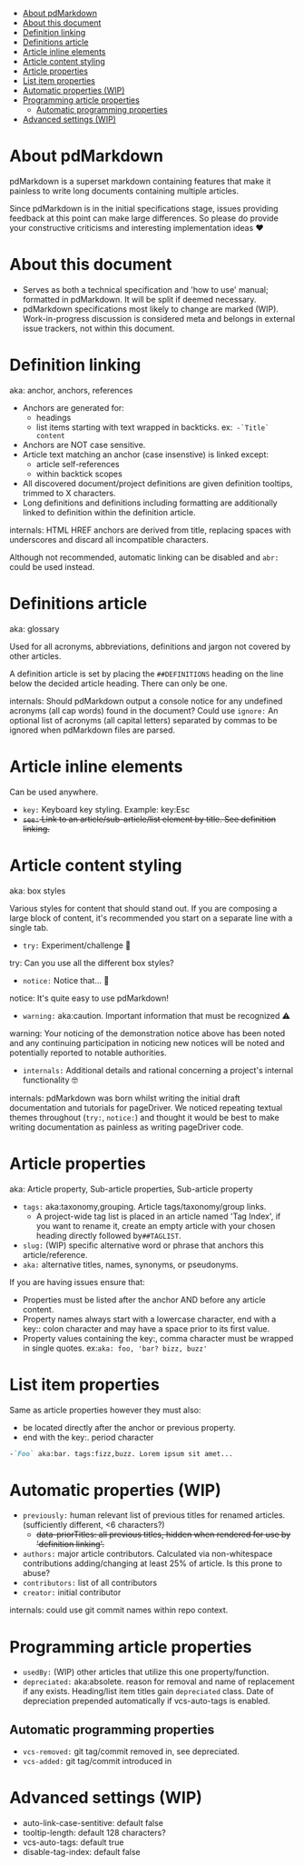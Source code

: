 - [About pdMarkdown](#about-pdmarkdown)
- [About this document](#about-this-document)
- [Definition linking](#definition-linking)
- [Definitions article](#definitions-article)
- [Article inline elements](#article-inline-elements)
- [Article content styling](#article-content-styling)
- [Article properties](#article-properties)
- [List item properties](#list-item-properties)
- [Automatic properties (WIP)](#automatic-properties-wip)
- [Programming article properties](#programming-article-properties)
  - [Automatic programming properties](#automatic-programming-properties)
- [Advanced settings (WIP)](#advanced-settings-wip)

# About pdMarkdown
pdMarkdown is a superset markdown containing features that make it painless to write long documents containing multiple articles.

Since pdMarkdown is in the initial specifications stage, issues providing feedback at this point can make large differences. So please do provide your constructive criticisms and interesting implementation ideas ❤

# About this document
- Serves as both a technical specification and 'how to use' manual; formatted in pdMarkdown. It will be split if deemed necessary.
- pdMarkdown specifications most likely to change are marked (WIP). Work-in-progress discussion is considered meta and belongs in external issue trackers, not within this document.

# Definition linking
aka: anchor, anchors, references

- Anchors are generated for:
  - headings
  - list items starting with text wrapped in backticks. ex:``` -`Title` content```
- Anchors are NOT case sensitive.
- Article text matching an anchor (case insenstive) is linked except:
  - article self-references
  - within backtick scopes
- All discovered document/project definitions are given definition tooltips, trimmed to X characters.
- Long definitions and definitions including formatting are additionally linked to definition within the definition article.

internals: HTML HREF anchors are derived from title, replacing spaces with underscores and discard all incompatible characters.

Although not recommended, automatic linking can be disabled and `abr:` could be used instead.

# Definitions article
aka: glossary

Used for all acronyms, abbreviations, definitions and jargon not covered by other articles.

A definition article is set by placing the `##DEFINITIONS` heading on the line below the decided article heading. There can only be one.

internals: Should pdMarkdown output a console notice for any undefined acronyms (all cap words) found in the document?
Could use `ignore:` An optional list of acronyms (all capital letters) separated by commas to be ignored when pdMarkdown files are parsed. 

# Article inline elements
Can be used anywhere.

- `key:` Keyboard key styling. Example: key:Esc
- ~~`see:` Link to an article/sub-article/list element by title. See definition linking.~~

# Article content styling
aka: box styles

Various styles for content that should stand out. If you are composing a large block of content, it's recommended you start on a separate line with a single tab.

- `try:` Experiment/challenge 🔨

try: Can you use all the different box styles?

- `notice:` Notice that... 👀

notice: It's quite easy to use pdMarkdown!  

- `warning:` aka:caution. Important information that must be recognized ⚠

warning:
  Your noticing of the demonstration notice above has been noted and any continuing participation in noticing new notices will be noted and potentially reported to notable authorities.

- `internals:` Additional details and rational concerning a project's internal functionality 🤓

internals: pdMarkdown was born whilst writing the initial draft documentation and tutorials for pageDriver. We noticed repeating textual themes throughout (`try:`, `notice:`) and thought it would be best to make writing documentation as painless as writing pageDriver code.

# Article properties
aka: Article property, Sub-article properties, Sub-article property

- `tags:` aka:taxonomy,grouping. Article tags/taxonomy/group links. 
  - A project-wide tag list is placed in an article named 'Tag Index', if you want to rename it, create an empty article with your chosen heading directly followed by`##TAGLIST`.
- `slug:` (WIP) specific alternative word or phrase that anchors this article/reference.
- `aka:` alternative titles, names, synonyms, or pseudonyms.

If you are having issues ensure that:

- Properties must be listed after the anchor AND before any article content.
- Property names always start with a lowercase character, end with a key:: colon character and may have a space prior to its first value.
- Property values containing the key:, comma character must be wrapped in single quotes. ex:`aka: foo, 'bar? bizz, buzz'`

# List item properties
Same as article properties however they must also:
- be located directly after the anchor or previous property.
- end with the key:. period character

```md
-`Foo` aka:bar. tags:fizz,buzz. Lorem ipsum sit amet...
```

# Automatic properties (WIP)

- `previously:` human relevant list of previous titles for renamed articles. (sufficiently different, <6 characters?)
  - ~~data-priorTitles: all previous titles, hidden when rendered for use by 'definition linking'.~~
- `authors:` major article contributors. Calculated via non-whitespace contributions adding/changing at least 25% of article. Is this prone to abuse?
- `contributors:` list of all contributors
- `creator:` initial contributor

internals: could use git commit names within repo context.

# Programming article properties
- `usedBy:` (WIP) other articles that utilize this one property/function.
- `depreciated:` aka:absolete. reason for removal and name of replacement if any exists. Heading/list item titles gain `depreciated` class. Date of depreciation prepended automatically if vcs-auto-tags is enabled.

## Automatic programming properties
- `vcs-removed:` git tag/commit removed in, see depreciated.
- `vcs-added:` git tag/commit introduced in

# Advanced settings (WIP)
- auto-link-case-sentitive: default false
- tooltip-length: default 128 characters?
- vcs-auto-tags: default true
- disable-tag-index: default false